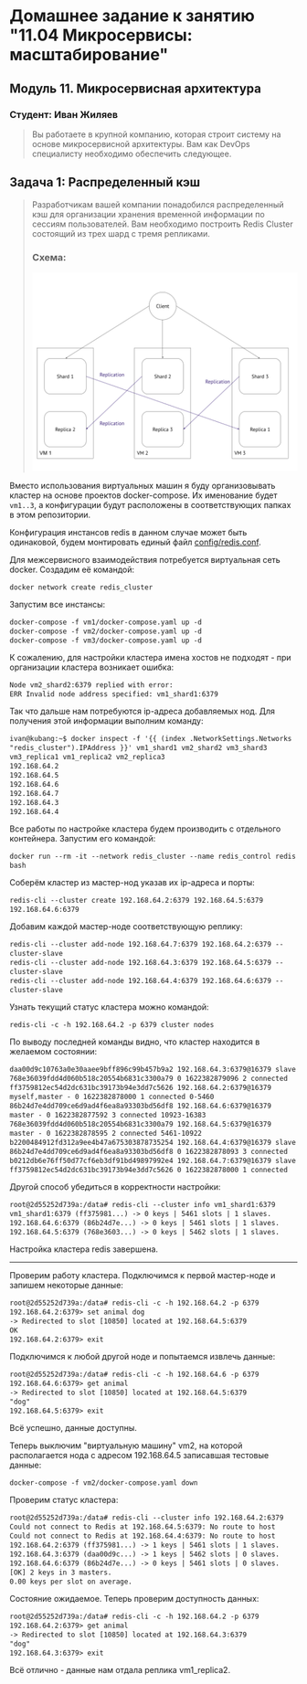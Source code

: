 # Домашнее задание к занятию "11.04 Микросервисы: масштабирование"

## Модуль 11. Микросервисная архитектура

### Студент: Иван Жиляев

>Вы работаете в крупной компанию, которая строит систему на основе микросервисной архитектуры.
>Вам как DevOps специалисту необходимо обеспечить следующее.

## Задача 1: Распределенный кэш

>Разработчикам вашей компании понадобился распределенный кэш для организации хранения временной информации по сессиям пользователей.
>Вам необходимо построить Redis Cluster состоящий из трех шард с тремя репликами.
>
>### Схема:
>
>![11-04-01](img/schema.png)
>

Вместо использования виртуальных машин я буду организовывать кластер на основе проектов docker-compose. Их именование будет `vm1..3`, а конфигурации будут расположены в соответствующих папках в этом репозитории.

Конфигурация инстансов redis в данном случае может быть одинаковой, будем монтировать единый файл [config/redis.conf](config/redis.conf).

Для межсервисного взаимодействия потребуется виртуальная сеть docker. Создадим её командой:

```
docker network create redis_cluster
```

Запустим все инстансы:

```
docker-compose -f vm1/docker-compose.yaml up -d
docker-compose -f vm2/docker-compose.yaml up -d
docker-compose -f vm3/docker-compose.yaml up -d
```

К сожалению, для настройки кластера имена хостов не подходят - при организации кластера возникает ошибка:

```
Node vm2_shard2:6379 replied with error:
ERR Invalid node address specified: vm1_shard1:6379
```

Так что дальше нам потребуются ip-адреса добавляемых нод. Для получения этой информации выполним команду:

```
ivan@kubang:~$ docker inspect -f '{{ (index .NetworkSettings.Networks "redis_cluster").IPAddress }}' vm1_shard1 vm2_shard2 vm3_shard3 vm3_replica1 vm1_replica2 vm2_replica3
192.168.64.2
192.168.64.5
192.168.64.6
192.168.64.7
192.168.64.3
192.168.64.4
```

Все работы по настройке кластера будем производить с отдельного контейнера. Запустим его командой:

```
docker run --rm -it --network redis_cluster --name redis_control redis bash
```

Соберём кластер из мастер-нод указав их ip-адреса и порты:

```
redis-cli --cluster create 192.168.64.2:6379 192.168.64.5:6379 192.168.64.6:6379
```

Добавим каждой мастер-ноде соответствующую реплику:

```
redis-cli --cluster add-node 192.168.64.7:6379 192.168.64.2:6379 --cluster-slave
redis-cli --cluster add-node 192.168.64.3:6379 192.168.64.5:6379 --cluster-slave
redis-cli --cluster add-node 192.168.64.4:6379 192.168.64.6:6379 --cluster-slave
```

Узнать текущий статус кластера можно командой:

```
redis-cli -c -h 192.168.64.2 -p 6379 cluster nodes
```

По выводу последней команды видно, что кластер находится в желаемом состоянии:

```
daa00d9c10763a0e30aaee9bff896c99b457b9a2 192.168.64.3:6379@16379 slave 768e36039fdd4d060b518c20554b6831c3300a79 0 1622382879096 2 connected
ff3759812ec54d2dc631bc39173b94e3dd7c5626 192.168.64.2:6379@16379 myself,master - 0 1622382878000 1 connected 0-5460
86b24d7e4dd709ce6d9ad4f6ea8a93303bd56df8 192.168.64.6:6379@16379 master - 0 1622382877592 3 connected 10923-16383
768e36039fdd4d060b518c20554b6831c3300a79 192.168.64.5:6379@16379 master - 0 1622382878595 2 connected 5461-10922
b2200484912fd312a9ee4b47a675303878735254 192.168.64.4:6379@16379 slave 86b24d7e4dd709ce6d9ad4f6ea8a93303bd56df8 0 1622382878093 3 connected
b0212db6e76ff50d77cf6eb3df91bd49897992e4 192.168.64.7:6379@16379 slave ff3759812ec54d2dc631bc39173b94e3dd7c5626 0 1622382878000 1 connected
```

Другой способ убедиться в корректности настройки:

```
root@2d55252d739a:/data# redis-cli --cluster info vm1_shard1:6379
vm1_shard1:6379 (ff375981...) -> 0 keys | 5461 slots | 1 slaves.
192.168.64.6:6379 (86b24d7e...) -> 0 keys | 5461 slots | 1 slaves.
192.168.64.5:6379 (768e3603...) -> 0 keys | 5462 slots | 1 slaves.
```

Настройка кластера redis завершена.

---

Проверим работу кластера. Подключимся к первой мастер-ноде и запишем некоторые данные:

```
root@2d55252d739a:/data# redis-cli -c -h 192.168.64.2 -p 6379              
192.168.64.2:6379> set animal dog
-> Redirected to slot [10850] located at 192.168.64.5:6379
OK
192.168.64.2:6379> exit
```

Подключимся к любой другой ноде и попытаемся извлечь данные:

```
root@2d55252d739a:/data# redis-cli -c -h 192.168.64.6 -p 6379
192.168.64.6:6379> get animal
-> Redirected to slot [10850] located at 192.168.64.5:6379
"dog"
192.168.64.5:6379> exit
```

Всё успешно, данные доступны.

Теперь выключим "виртуальную машину" vm2, на которой располагается нода с адресом 192.168.64.5 записавшая тестовые данные:

```
docker-compose -f vm2/docker-compose.yaml down
```

Проверим статус кластера:

```
root@2d55252d739a:/data# redis-cli --cluster info 192.168.64.2:6379
Could not connect to Redis at 192.168.64.5:6379: No route to host
Could not connect to Redis at 192.168.64.4:6379: No route to host
192.168.64.2:6379 (ff375981...) -> 1 keys | 5461 slots | 1 slaves.
192.168.64.3:6379 (daa00d9c...) -> 1 keys | 5462 slots | 0 slaves.
192.168.64.6:6379 (86b24d7e...) -> 0 keys | 5461 slots | 0 slaves.
[OK] 2 keys in 3 masters.
0.00 keys per slot on average.
```

Состояние ожидаемое. Теперь проверим доступность данных:

```
root@2d55252d739a:/data# redis-cli -c -h 192.168.64.2 -p 6379
192.168.64.2:6379> get animal
-> Redirected to slot [10850] located at 192.168.64.3:6379
"dog"
192.168.64.3:6379> exit
```

Всё отлично - данные нам отдала реплика vm1_replica2.
